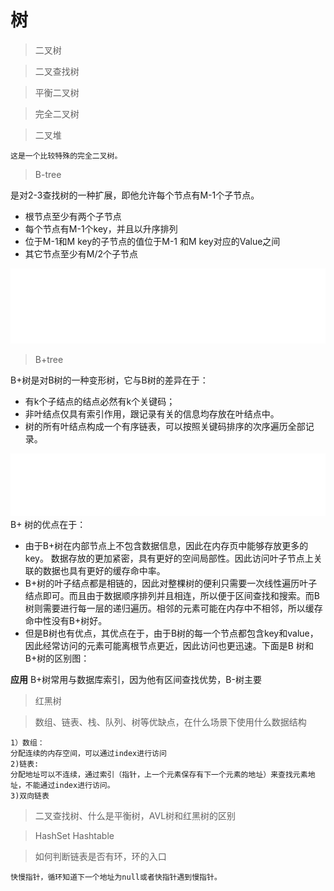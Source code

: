 # 树
>二叉树

>二叉查找树

>平衡二叉树

>完全二叉树


>二叉堆

	这是一个比较特殊的完全二叉树。

>B-tree

是对2-3查找树的一种扩展，即他允许每个节点有M-1个子节点。

* 根节点至少有两个子节点
* 每个节点有M-1个key，并且以升序排列
* 位于M-1和M key的子节点的值位于M-1 和M key对应的Value之间
* 其它节点至少有M/2个子节点

![image](images/b-tree.gif)

>B+tree

B+树是对B树的一种变形树，它与B树的差异在于：
* 有k个子结点的结点必然有k个关键码；
* 非叶结点仅具有索引作用，跟记录有关的信息均存放在叶结点中。
* 树的所有叶结点构成一个有序链表，可以按照关键码排序的次序遍历全部记录。

![image](images/b+tree.gif)
B+ 树的优点在于：

* 由于B+树在内部节点上不包含数据信息，因此在内存页中能够存放更多的key。 数据存放的更加紧密，具有更好的空间局部性。因此访问叶子节点上关联的数据也具有更好的缓存命中率。
* B+树的叶子结点都是相链的，因此对整棵树的便利只需要一次线性遍历叶子结点即可。而且由于数据顺序排列并且相连，所以便于区间查找和搜索。而B树则需要进行每一层的递归遍历。相邻的元素可能在内存中不相邻，所以缓存命中性没有B+树好。
* 但是B树也有优点，其优点在于，由于B树的每一个节点都包含key和value，因此经常访问的元素可能离根节点更近，因此访问也更迅速。下面是B 树和B+树的区别图：

**应用** B+树常用与数据库索引，因为他有区间查找优势，B-树主要
>红黑树

>数组、链表、栈、队列、树等优缺点，在什么场景下使用什么数据结构

	1）数组：
	分配连续的内存空间，可以通过index进行访问
	2)链表:
	分配地址可以不连续，通过索引（指针，上一个元素保存有下一个元素的地址）来查找元素地址，不能通过index进行访问。
	3)双向链表

>二叉查找树、什么是平衡树，AVL树和红黑树的区别

>HashSet Hashtable

>如何判断链表是否有环，环的入口

	快慢指针，循环知道下一个地址为null或者快指针遇到慢指针。

